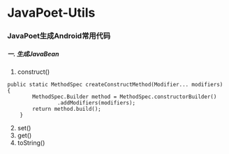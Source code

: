 # JavaPoet-Utils

### JavaPoet生成Android常用代码

##### 一. 生成JavaBean
1. construct()
```android
public static MethodSpec createConstructMethod(Modifier... modifiers) {
        MethodSpec.Builder method = MethodSpec.constructorBuilder()
                .addModifiers(modifiers);
        return method.build();
    }
```
2. set()
3. get()
4. toString()

